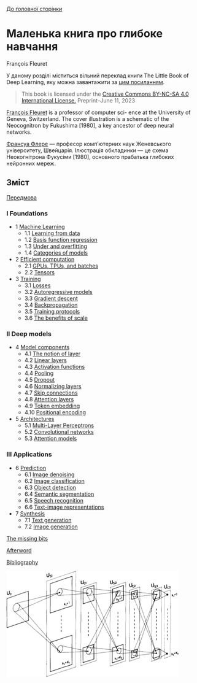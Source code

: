 [До головної сторінки](../../README.md)

# Маленька книга про глибоке навчання

François Fleuret

У даному розділі міститься вільний переклад книги The Little Book of Deep Learning, яку можна завантажити за [цим посиланням](https://fleuret.org/public/lbdl.pdf). 

> This book is licensed under the [Creative Commons BY-NC-SA 4.0 International License.](https://creativecommons.org/licenses/by-nc-sa/4.0/)
> Preprint–June 11, 2023

[François Fleuret](https://fleuret.org/francois/) is a professor of computer sci- ence at the University of Geneva, Switzerland. The cover illustration is a schematic of the Neocognitron by  Fukushima [1980], a key ancestor of deep neural networks.

[Франсуа Флере](https://fleuret.org/francois/) — професор комп’ютерних наук Женевського університету, Швейцарія. Ілюстрація обкладинки — це схема Неокогнітрона Фукусіми [1980], основного прабатька глибоких нейронних мереж.

## Зміст

[Передмова](foreword.md)

### I Foundations

- 1 [Machine Learning](1__Machine_Learning.md)
  - 1.1 [Learning from data](1_1_Learning_from_data.md)
  - 1.2 [Basis function regression](1_2_Basis_function_regression.md)
  - 1.3 [Under and overfitting](1_3_Under_and_overfitting.md)
  - 1.4 [Categories of models](1_4_Categories_of_models.md)
- 2 [Efficient computation](2__Efficient_computation.md)
  - 2.1 [GPUs, TPUs, and batches](2_1_GPUs_TPUs_and_batches.md)
  - 2.2 [Tensors](2_2_Tensors.md)
- 3 [Training](3__Training.md)
  - 3.1 [Losses](3_1_Losses.md)
  - 3.2 [Autoregressive models](3_2_Autoregressive_models.md)
  - 3.3 [Gradient descent](3_3_Gradient_descent.md)
  - 3.4 [Backpropagation](3_4_Backpropagation.md)
  - 3.5 [Training protocols](3_5_Training_protocols.md)
  - 3.6 [The benefits of scale](3_6_The_benefits_of_scale.md)

### II   Deep models

- 4 [Model components](4__Model_components.md)
  - 4.1 [The notion of layer](4_1_The_notion_of_layer.md)
  - 4.2 [Linear layers](4_2_Linear_layers.md)
  - 4.3 [Activation functions](4_3_Activation_functions.md)
  - 4.4 [Pooling](4_4_Pooling.md)
  - 4.5 [Dropout](4_5_Dropout.md)
  - 4.6 [Normalizing layers](4_6_Normalizing_layers.md)
  - 4.7 [Skip connections](4_7_Skip_connections.md)
  - 4.8 [Attention layers](4_8_Attention_layers.md)
  - 4.9 [Token embedding](4_9_Token_embedding.md)
  - 4.10 [Positional encoding](4_10_Positional_encoding.md)
- 5 [Architectures](5__Architectures.md)
  - 5.1 [Multi-Layer Perceptrons](5_1_Multi_Layer_Perceptrons.md)
  - 5.2 [Convolutional networks](5_2_Convolutional_networks.md)
  - 5.3 [Attention models](5_3_Attention_models.md)

### III Applications

- 6 [Prediction](6__Prediction.md)
  - 6.1 [Image denoising](6_1_Image_denoising.md)
  - 6.2 [Image classification](6_2_Image_classification.md)
  - 6.3 [Object detection](6_3_Object_detection.md)
  - 6.4 [Semantic segmentation](6_4_Semantic_segmentation.md)
  - 6.5 [Speech recognition](6_5_Speech_recognition.md)
  - 6.6 [Text-image representations](6_6_Text_image_representations.md)
- 7 [Synthesis](7__Synthesis.md)
  - 7.1 [Text generation](7_1_Text_generation.md)
  - 7.2 [Image generation](7_2_Image_generation.md)

[The missing bits](The_missing_bits.md)

[Afterword](Afterword.md)

[Bibliography](Bibliography.md)

![image-20230617155537299](media1/image-20230617155537299.png)
